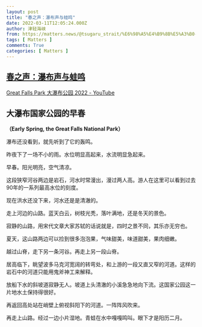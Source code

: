 ```yaml
---
layout: post
title: "春之声：瀑布声与蛙鸣"
date: 2022-03-11T12:05:24.000Z
author: 津轻海峡
from: https://matters.news/@tsugaru_strait/%E6%98%A5%E4%B9%8B%E5%A3%B0-%E7%80%91%E5%B8%83%E5%A3%B0%E4%B8%8E%E8%9B%99%E9%B8%A3-bafyreiglhthocxxv2ys63nkmhn62j76v432nky7352es6bid654ibnkhei
tags: [ Matters ]
comments: True
categories: [ Matters ]
---
```

<!--1647000324000-->
[春之声：瀑布声与蛙鸣](https://matters.news/@tsugaru_strait/%E6%98%A5%E4%B9%8B%E5%A3%B0-%E7%80%91%E5%B8%83%E5%A3%B0%E4%B8%8E%E8%9B%99%E9%B8%A3-bafyreiglhthocxxv2ys63nkmhn62j76v432nky7352es6bid654ibnkhei)
------

<div>
<p><a href="https://www.youtube.com/watch?v=3QfST3YFxd8&t=2s" rel="noopener noreferrer" target="_blank">Great Falls Park 大瀑布公园 2022 - YouTube</a></p><h2><strong>大瀑布国家公园的早春</strong></h2><p><strong>（Early Spring, the Great Falls National Park）</strong></p><p>瀑布还没看到，就先听到了它的轰鸣。</p><p>昨夜下了一场不小的雨。水位明显高起来，水流明显急起来。</p><p>早春。阳光明亮，空气清凉。</p><p>这段狭窄河谷两边是岩石，河水时常漫出，漫过两人高。游人在这里可以看到过去90年的一系列最高水位的刻度。</p><p>现在洪水还没下来，河水还是是清澈的。</p><p>走上河边的山路。蓝天白云，树枝光秃，落叶满地，还是冬天的景色。</p><p>寂静的山路，用宋代文章大家苏轼的话说就是，四时之景不同，其乐亦无穷也。</p><p>夏天，这山路两边可以捡到很多泡泡果，气味甜美，味道甜美，果肉细嫩。</p><p>越过山脊，走下另一条河谷。再走上另一段山脊。</p><p>居高临下，眺望波多马克河宽阔的转弯处，和上游的一段又直又窄的河道。这样的岩石中的河道只能用鬼斧神工来解释。</p><p>放船下水的斜坡道寂静无人。坡道上头清澈的小溪急急地向下流。这国家公园这一片地水土保持得很好。</p><p>再返回高处站在峭壁上俯视斜阳下的河道。一阵阵风吹来。</p><p>再走上山路。经过一边小片湿地。青蛙在水中嘎嘎鸣叫。眼下才是阳历二月。</p><p><br></p>
</div>
